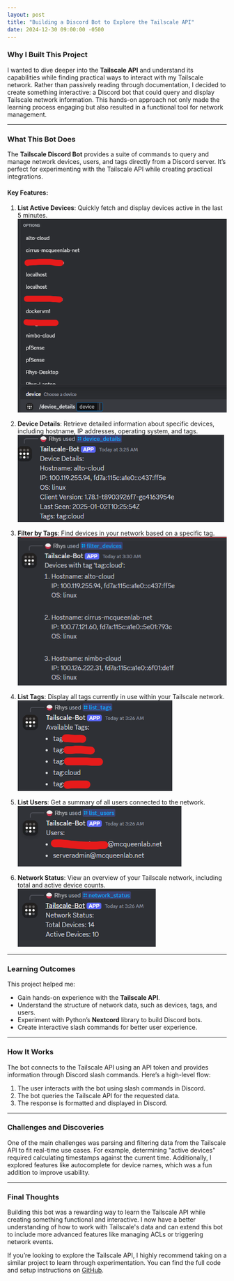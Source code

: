 ```yaml
---
layout: post
title: "Building a Discord Bot to Explore the Tailscale API"
date: 2024-12-30 09:00:00 -0500
---
```


### Why I Built This Project
I wanted to dive deeper into the **Tailscale API** and understand its capabilities while finding practical ways to interact with my Tailscale network. Rather than passively reading through documentation, I decided to create something interactive: a Discord bot that could query and display Tailscale network information. This hands-on approach not only made the learning process engaging but also resulted in a functional tool for network management.

---

### What This Bot Does
The **Tailscale Discord Bot** provides a suite of commands to query and manage network devices, users, and tags directly from a Discord server. It’s perfect for experimenting with the Tailscale API while creating practical integrations.

#### Key Features:
1. **List Active Devices**: Quickly fetch and display devices active in the last 5 minutes.  
   ![Active Devices](https://github.com/rhysmcqueen/tailscale-discord-bot/raw/main/Misc/device_list.png)

2. **Device Details**: Retrieve detailed information about specific devices, including hostname, IP addresses, operating system, and tags.  
   ![Device Details](https://github.com/rhysmcqueen/tailscale-discord-bot/raw/main/Misc/device_details.png)

3. **Filter by Tags**: Find devices in your network based on a specific tag.  
   ![Filter Devices](https://github.com/rhysmcqueen/tailscale-discord-bot/raw/main/Misc/filter.png)

4. **List Tags**: Display all tags currently in use within your Tailscale network.  
   ![List Tags](https://github.com/rhysmcqueen/tailscale-discord-bot/raw/main/Misc/tags.png)

5. **List Users**: Get a summary of all users connected to the network.  
   ![List Users](https://github.com/rhysmcqueen/tailscale-discord-bot/raw/main/Misc/users.png)

6. **Network Status**: View an overview of your Tailscale network, including total and active device counts.  
   ![Network Status](https://github.com/rhysmcqueen/tailscale-discord-bot/raw/main/Misc/network_status.png)

---

### Learning Outcomes
This project helped me:
- Gain hands-on experience with the **Tailscale API**.
- Understand the structure of network data, such as devices, tags, and users.
- Experiment with Python’s **Nextcord** library to build Discord bots.
- Create interactive slash commands for better user experience.

---

### How It Works
The bot connects to the Tailscale API using an API token and provides information through Discord slash commands. Here’s a high-level flow:
1. The user interacts with the bot using slash commands in Discord.
2. The bot queries the Tailscale API for the requested data.
3. The response is formatted and displayed in Discord.

---

### Challenges and Discoveries
One of the main challenges was parsing and filtering data from the Tailscale API to fit real-time use cases. For example, determining "active devices" required calculating timestamps against the current time. Additionally, I explored features like autocomplete for device names, which was a fun addition to improve usability.

---

### Final Thoughts
Building this bot was a rewarding way to learn the Tailscale API while creating something functional and interactive. I now have a better understanding of how to work with Tailscale's data and can extend this bot to include more advanced features like managing ACLs or triggering network events.

If you’re looking to explore the Tailscale API, I highly recommend taking on a similar project to learn through experimentation. You can find the full code and setup instructions on [GitHub](https://github.com/rhysmcqueen/tailscale-discord-bot).
